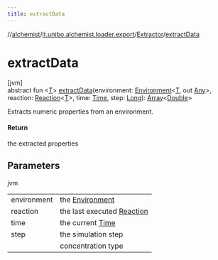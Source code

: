 ```yaml
---
title: extractData
---
```

//[alchemist](../../../index.html)/[it.unibo.alchemist.loader.export](../index.html)/[Extractor](index.html)/[extractData](extract-data.html)



# extractData



[jvm]\
abstract fun <[T](extract-data.html)> [extractData](extract-data.html)(environment: [Environment](../../it.unibo.alchemist.model.interfaces/-environment/index.html)<[T](https://docs.oracle.com/javase/8/docs/api/java/lang/Iterable.html), out [Any](https://kotlinlang.org/api/latest/jvm/stdlib/kotlin/-any/index.html)>, reaction: [Reaction](../../it.unibo.alchemist.model.interfaces/-reaction/index.html)<[T](https://docs.oracle.com/javase/8/docs/api/java/lang/Iterable.html)>, time: [Time](../../it.unibo.alchemist.model.interfaces/-time/index.html), step: [Long](https://kotlinlang.org/api/latest/jvm/stdlib/kotlin/-long/index.html)): [Array](https://kotlinlang.org/api/latest/jvm/stdlib/kotlin/-array/index.html)<[Double](https://kotlinlang.org/api/latest/jvm/stdlib/kotlin/-double/index.html)>



Extracts numeric properties from an environment.



#### Return



the extracted properties



## Parameters


jvm

| | |
|---|---|
| environment | the [Environment](../../it.unibo.alchemist.model.interfaces/-environment/index.html) |
| reaction | the last executed [Reaction](../../it.unibo.alchemist.model.interfaces/-reaction/index.html) |
| time | the current [Time](../../it.unibo.alchemist.model.interfaces/-time/index.html) |
| step | the simulation step |
| <T> | concentration type |





